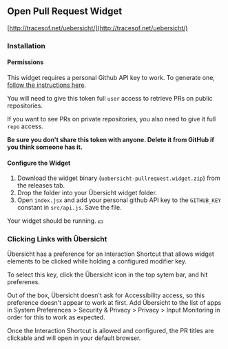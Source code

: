## Open Pull Request Widget

[http://tracesof.net/uebersicht/](http://tracesof.net/uebersicht/)


### Installation
#### Permissions
This widget requires a personal Github API key to work. To generate one, [follow the instructions here](https://help.github.com/en/github/authenticating-to-github/creating-a-personal-access-token-for-the-command-line).

You will need to give this token full `user` access to retrieve PRs on public repositories.

If you want to see PRs on private repositories, you also need to give it full `repo` access.

**Be sure you don't share this token with anyone. Delete it from GitHub if you think someone has it.**

#### Configure the Widget
1. Download the widget binary (`uebersicht-pullrequest.widget.zip`) from the releases tab.
2. Drop the folder into your Übersicht widget folder.
3. Open `index.jsx` and add your personal github API key to the `GITHUB_KEY` constant in `src/api.js`. Save the file.

Your widget should be running. 💵


### Clicking Links with Übersicht
Übersicht has a preference for an Interaction Shortcut that allows widget elements to be clicked while holding a configured modifier key. 

To select this key, click the Übersicht icon in the top sytem bar, and hit preferenes. 

Out of the box, Übersicht doesn't ask for Accessibility access, so this preference doesn't appear to work at first. Add Übersicht to the list of apps in System Preferences > Security & Privacy > Privacy > Input Monitoring in order for this to work as expected.

Once the Interaction Shortcut is allowed and configured, the PR titles are clickable and will open in your default browser.
